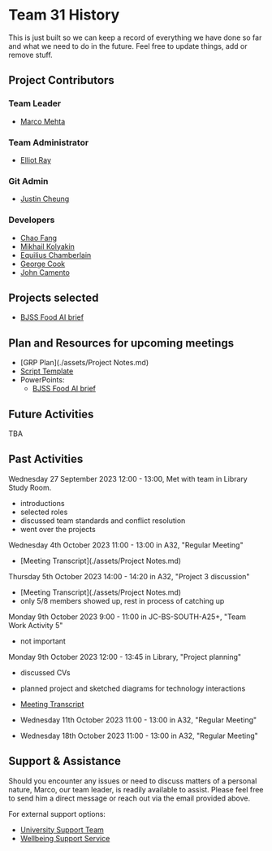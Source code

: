 # Team 31 History
This is just built so we can keep a record of everything we have done so far and what we need to do in the future. Feel free to update things, add or remove stuff.

## Project Contributors

### Team Leader
- [Marco Mehta](psymm9@nottingham.ac.uk)
### Team Administrator
- [Elliot Ray](psyer4@nottingham.ac.uk)

### Git Admin
- [Justin Cheung](psyjc24@nottingham.ac.uk)

### Developers
- [Chao Fang](scycf1@nottingham.ac.uk)
- [Mikhail Kolyakin](efymk3@nottingham.ac.uk)
- [Equilius Chamberlain](psyec4@nottingham.ac.uk)
- [George Cook](psygc3@nottingham.ac.uk)
- [John Camento](psyjc21@nottingham.ac.uk)

## Projects selected
- [BJSS Food AI brief](https://moodle.nottingham.ac.uk/pluginfile.php/10088915/mod_resource/content/0/BJSS-FoodAIBrief.pdf)

## Plan and Resources for upcoming meetings
- [GRP Plan](./assets/Project Notes.md)
- [Script Template](https://uniofnottm-my.sharepoint.com/:w:/g/personal/psymm9_nottingham_ac_uk/EcZDh0bHvwVOvc5gKGSsYCIBX_G768DUx8P9IqhRRvLBTg?e=XK1EJH)
- PowerPoints:
    - [BJSS Food AI brief](https://uniofnottm-my.sharepoint.com/:p:/g/personal/psymm9_nottingham_ac_uk/EbFzjZXqODVPimKOHsD8e08Be-EQf3fQ-iVLgDQ18Ov9sg?e=Fp7ukz)


## Future Activities
TBA

## Past Activities
Wednesday 27 September 2023 12:00 - 13:00, Met with team in Library Study Room.
- introductions
- selected roles
- discussed team standards and conflict resolution
- went over the projects

Wednesday 4th October 2023 11:00 - 13:00 in A32, "Regular Meeting"
- [Meeting Transcript](./assets/Project Notes.md)

Thursday 5th October 2023 14:00 - 14:20 in A32, "Project 3 discussion"
- [Meeting Transcript](./assets/Project Notes.md)
- only 5/8 members showed up, rest in process of catching up

Monday 9th October 2023 9:00 - 11:00 in JC-BS-SOUTH-A25+, "Team Work Activity 5"
- not important

Monday 9th October 2023 12:00 - 13:45 in Library, "Project planning"
- discussed CVs
- planned project and sketched diagrams for technology interactions
- [Meeting Transcript](./assets/)

- Wednesday 11th October 2023 11:00 - 13:00 in A32, "Regular Meeting"

- Wednesday 18th October 2023 11:00 - 13:00 in A32, "Regular Meeting"

## Support & Assistance

Should you encounter any issues or need to discuss matters of a personal nature, Marco, our team leader, is readily available to assist. Please feel free to send him a direct message or reach out via the email provided above.

For external support options:

- [University Support Team](https://www.nottingham.ac.uk/studentservices/help/index.aspx)
- [Wellbeing Support Service](https://www.nottingham.ac.uk/studentservices/services/support-and-wellbeing-service.aspx)
